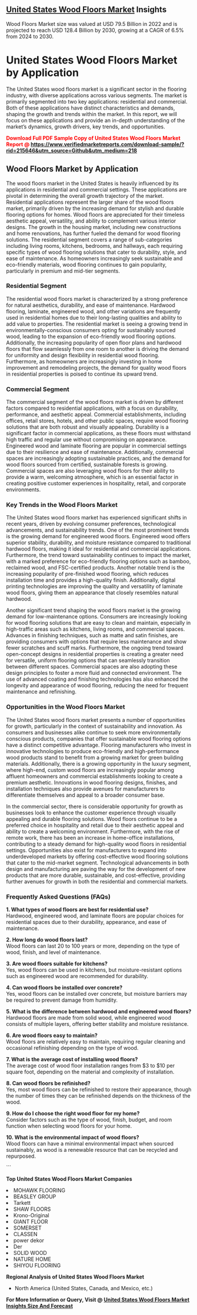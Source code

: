 <h2><a href="https://www.verifiedmarketreports.com/download-sample/?rid=215646&amp;utm_source=Github&amp;utm_medium=218" target="_blank">United States Wood Floors Market</a> Insights</h2><p>Wood Floors Market size was valued at USD 79.5 Billion in 2022 and is projected to reach USD 128.4 Billion by 2030, growing at a CAGR of 6.5% from 2024 to 2030.</p><p> <h1>United States Wood Floors Market by Application</h1> <p>The United States wood floors market is a significant sector in the flooring industry, with diverse applications across various segments. The market is primarily segmented into two key applications: residential and commercial. Both of these applications have distinct characteristics and demands, shaping the growth and trends within the market. In this report, we will focus on these applications and provide an in-depth understanding of the market’s dynamics, growth drivers, key trends, and opportunities. <strong><p><span class=""><span style="color: #ff0000;"><strong>Download Full PDF Sample Copy of United States Wood Floors Market Report</strong> @ </span><a href="https://www.verifiedmarketreports.com/download-sample/?rid=215646&amp;utm_source=Github&amp;utm_medium=218" target="_blank">https://www.verifiedmarketreports.com/download-sample/?rid=215646&amp;utm_source=Github&amp;utm_medium=218</a></span></p></strong></p> <h2>Wood Floors Market by Application</h2> <p>The wood floors market in the United States is heavily influenced by its applications in residential and commercial settings. These applications are pivotal in determining the overall growth trajectory of the market. Residential applications represent the larger share of the wood floors market, primarily driven by the increasing demand for stylish and durable flooring options for homes. Wood floors are appreciated for their timeless aesthetic appeal, versatility, and ability to complement various interior designs. The growth in the housing market, including new constructions and home renovations, has further fueled the demand for wood flooring solutions. The residential segment covers a range of sub-categories including living rooms, kitchens, bedrooms, and hallways, each requiring specific types of wood flooring solutions that cater to durability, style, and ease of maintenance. As homeowners increasingly seek sustainable and eco-friendly materials, wood flooring continues to gain popularity, particularly in premium and mid-tier segments. <h3>Residential Segment</h3> <p>The residential wood floors market is characterized by a strong preference for natural aesthetics, durability, and ease of maintenance. Hardwood flooring, laminate, engineered wood, and other variations are frequently used in residential homes due to their long-lasting qualities and ability to add value to properties. The residential market is seeing a growing trend in environmentally-conscious consumers opting for sustainably sourced wood, leading to the expansion of eco-friendly wood flooring options. Additionally, the increasing popularity of open floor plans and hardwood floors that flow seamlessly from one room to another is driving the demand for uniformity and design flexibility in residential wood flooring. Furthermore, as homeowners are increasingly investing in home improvement and remodeling projects, the demand for quality wood floors in residential properties is poised to continue its upward trend. <h3>Commercial Segment</h3> <p>The commercial segment of the wood floors market is driven by different factors compared to residential applications, with a focus on durability, performance, and aesthetic appeal. Commercial establishments, including offices, retail stores, hotels, and other public spaces, require wood flooring solutions that are both robust and visually appealing. Durability is a significant factor in commercial applications, as these floors must withstand high traffic and regular use without compromising on appearance. Engineered wood and laminate flooring are popular in commercial settings due to their resilience and ease of maintenance. Additionally, commercial spaces are increasingly adopting sustainable practices, and the demand for wood floors sourced from certified, sustainable forests is growing. Commercial spaces are also leveraging wood floors for their ability to provide a warm, welcoming atmosphere, which is an essential factor in creating positive customer experiences in hospitality, retail, and corporate environments. <h3>Key Trends in the Wood Floors Market</h3> <p>The United States wood floors market has experienced significant shifts in recent years, driven by evolving consumer preferences, technological advancements, and sustainability trends. One of the most prominent trends is the growing demand for engineered wood floors. Engineered wood offers superior stability, durability, and moisture resistance compared to traditional hardwood floors, making it ideal for residential and commercial applications. Furthermore, the trend toward sustainability continues to impact the market, with a marked preference for eco-friendly flooring options such as bamboo, reclaimed wood, and FSC-certified products. Another notable trend is the increasing popularity of pre-finished wood flooring, which reduces installation time and provides a high-quality finish. Additionally, digital printing technologies are improving the quality and versatility of laminate wood floors, giving them an appearance that closely resembles natural hardwood. <p>Another significant trend shaping the wood floors market is the growing demand for low-maintenance options. Consumers are increasingly looking for wood flooring solutions that are easy to clean and maintain, especially in high-traffic areas such as kitchens, living rooms, and commercial spaces. Advances in finishing techniques, such as matte and satin finishes, are providing consumers with options that require less maintenance and show fewer scratches and scuff marks. Furthermore, the ongoing trend toward open-concept designs in residential properties is creating a greater need for versatile, uniform flooring options that can seamlessly transition between different spaces. Commercial spaces are also adopting these design principles to foster a more fluid and connected environment. The use of advanced coating and finishing technologies has also enhanced the longevity and appearance of wood flooring, reducing the need for frequent maintenance and refinishing. <h3>Opportunities in the Wood Floors Market</h3> <p>The United States wood floors market presents a number of opportunities for growth, particularly in the context of sustainability and innovation. As consumers and businesses alike continue to seek more environmentally conscious products, companies that offer sustainable wood flooring options have a distinct competitive advantage. Flooring manufacturers who invest in innovative technologies to produce eco-friendly and high-performance wood products stand to benefit from a growing market for green building materials. Additionally, there is a growing opportunity in the luxury segment, where high-end, custom wood floors are increasingly popular among affluent homeowners and commercial establishments looking to create a premium aesthetic. Innovations in wood flooring designs, finishes, and installation techniques also provide avenues for manufacturers to differentiate themselves and appeal to a broader consumer base. <p>In the commercial sector, there is considerable opportunity for growth as businesses look to enhance the customer experience through visually appealing and durable flooring solutions. Wood floors continue to be a preferred choice in hospitality and retail due to their aesthetic appeal and ability to create a welcoming environment. Furthermore, with the rise of remote work, there has been an increase in home-office installations, contributing to a steady demand for high-quality wood floors in residential settings. Opportunities also exist for manufacturers to expand into underdeveloped markets by offering cost-effective wood flooring solutions that cater to the mid-market segment. Technological advancements in both design and manufacturing are paving the way for the development of new products that are more durable, sustainable, and cost-effective, providing further avenues for growth in both the residential and commercial markets. <h3>Frequently Asked Questions (FAQs)</h3> <p><strong>1. What types of wood floors are best for residential use?</strong><br>Hardwood, engineered wood, and laminate floors are popular choices for residential spaces due to their durability, appearance, and ease of maintenance.</p> <p><strong>2. How long do wood floors last?</strong><br>Wood floors can last 20 to 100 years or more, depending on the type of wood, finish, and level of maintenance.</p> <p><strong>3. Are wood floors suitable for kitchens?</strong><br>Yes, wood floors can be used in kitchens, but moisture-resistant options such as engineered wood are recommended for durability.</p> <p><strong>4. Can wood floors be installed over concrete?</strong><br>Yes, wood floors can be installed over concrete, but moisture barriers may be required to prevent damage from humidity.</p> <p><strong>5. What is the difference between hardwood and engineered wood floors?</strong><br>Hardwood floors are made from solid wood, while engineered wood consists of multiple layers, offering better stability and moisture resistance.</p> <p><strong>6. Are wood floors easy to maintain?</strong><br>Wood floors are relatively easy to maintain, requiring regular cleaning and occasional refinishing depending on the type of wood.</p> <p><strong>7. What is the average cost of installing wood floors?</strong><br>The average cost of wood floor installation ranges from $3 to $10 per square foot, depending on the material and complexity of installation.</p> <p><strong>8. Can wood floors be refinished?</strong><br>Yes, most wood floors can be refinished to restore their appearance, though the number of times they can be refinished depends on the thickness of the wood.</p> <p><strong>9. How do I choose the right wood floor for my home?</strong><br>Consider factors such as the type of wood, finish, budget, and room function when selecting wood floors for your home.</p> <p><strong>10. What is the environmental impact of wood floors?</strong><br>Wood floors can have a minimal environmental impact when sourced sustainably, as wood is a renewable resource that can be recycled and repurposed.</p> ```</p><p><strong>Top United States Wood Floors Market Companies</strong></p><div data-test-id=""><p><li>MOHAWK FLOORING</li><li> BEASLEY GROUP</li><li> Tarkett</li><li> SHAW FLOORS</li><li> Krono-Original</li><li> GIANT FLOOR</li><li> SOMERSET</li><li> CLASSEN</li><li> power dekor</li><li> Der</li><li> SOLID WOOD</li><li> NATURE HOME</li><li> SHIYOU FLOORING</li></p><div><strong>Regional Analysis of&nbsp;United States Wood Floors Market</strong></div><ul><li dir="ltr"><p dir="ltr">North America&nbsp;(United States, Canada, and Mexico, etc.)</p></li></ul><p><strong>For More Information or Query, Visit @&nbsp;</strong><strong><a href="https://www.verifiedmarketreports.com/product/wood-floors-market/?utm_source=Github&amp;utm_medium=218" target="_blank">United States Wood Floors Market Insights Size And Forecast</a></strong></p></div>
